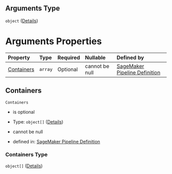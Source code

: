 ## Arguments Type

`object` ([Details](pipeline-definition-definitions-createmodelstep-properties-arguments.md))

# Arguments Properties

| Property                  | Type    | Required | Nullable       | Defined by                                                                                                                                                                                                                                                                                                 |
| :------------------------ | :------ | :------- | :------------- | :--------------------------------------------------------------------------------------------------------------------------------------------------------------------------------------------------------------------------------------------------------------------------------------------------------- |
| [Containers](#containers) | `array` | Optional | cannot be null | [SageMaker Pipeline Definition](pipeline-definition-definitions-createmodelstep-properties-arguments-properties-containers.md "https://github.com/jerrypeng7773/sagemaker-model-building-pipeline-definition-JSON-schema/schema/#/definitions/CreateModelStep/properties/Arguments/properties/Containers") |

## Containers



`Containers`

*   is optional

*   Type: `object[]` ([Details](pipeline-definition-definitions-createmodelstep-properties-arguments-properties-containers-items.md))

*   cannot be null

*   defined in: [SageMaker Pipeline Definition](pipeline-definition-definitions-createmodelstep-properties-arguments-properties-containers.md "https://github.com/jerrypeng7773/sagemaker-model-building-pipeline-definition-JSON-schema/schema/#/definitions/CreateModelStep/properties/Arguments/properties/Containers")

### Containers Type

`object[]` ([Details](pipeline-definition-definitions-createmodelstep-properties-arguments-properties-containers-items.md))
